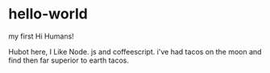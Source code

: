 # hello-world
my first
Hi Humans!

Hubot here, I Like Node. js and coffeescript.
i've had tacos on the moon and find then far superior to earth tacos.
